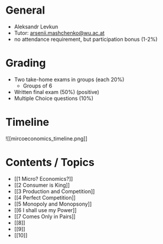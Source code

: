 # General 
- Aleksandr Levkun
- Tutor: arsenii.mashchenko@wu.ac.at
- no attendance requirement, but participation bonus (1-2%)
# Grading
- Two take-home exams in groups (each 20%)  
	- Groups of 6 
- Written final exam (50%) (positive)
- Multiple Choice questions (10%)

# Timeline
![[mircoeconomics_timeline.png]]
# Contents / Topics
- [[1 Micro? Economics?]]
- [[2 Consumer is King]]
- [[3 Production and Competition]]
- [[4 Perfect Competition]]
- [[5 Monopoly and Monopsony]]
- [[6 I shall use my Power]]
- [[7 Comes Only in Pairs]]
- [[8]]
- [[9]]
- [[10]]